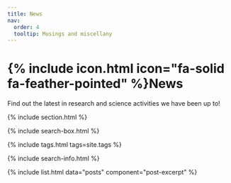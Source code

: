 ```yaml
---
title: News
nav:
  order: 4
  tooltip: Musings and miscellany
---
```


# {% include icon.html icon="fa-solid fa-feather-pointed" %}News

Find out the latest in research and science activities we have been up to!


{% include section.html %}

{% include search-box.html %}

{% include tags.html tags=site.tags %}

{% include search-info.html %}

{% include list.html data="posts" component="post-excerpt" %}

